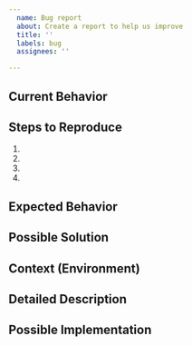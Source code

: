 ```yaml
---
  name: Bug report
  about: Create a report to help us improve
  title: ''
  labels: bug
  assignees: ''

---
```


<!--- Provide a general summary of the issue in the Title above -->

## Current Behavior
<!--- Tell us what happens instead of the expected behavior -->

## Steps to Reproduce
<!--- Provide a link to a live example, or an unambiguous set of steps to -->
<!--- reproduce this bug. Include code to reproduce, if relevant -->
1.
2.
3.
4.

<!--- Please make sure to include the data which could be used to reproduce the problem -->


## Expected Behavior
<!--- Tell us what should happen -->

## Possible Solution
<!--- Not obligatory, but suggest a fix/reason for the bug, -->

## Context (Environment)
<!--- How has this issue affected you? What are you trying to accomplish? -->
<!--- Providing context helps us come up with a solution that is most useful in the real world -->

<!--- Provide a general summary of the issue in the Title above -->

## Detailed Description
<!--- Provide a detailed description of the change or addition you are proposing -->

## Possible Implementation
<!--- Not obligatory, but suggest an idea for implementing addition or change -->
